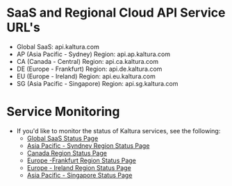 # SaaS and Regional Cloud API Service URL's
- Global SaaS: api.kaltura.com
- AP (Asia Pacific - Sydney) Region: api.ap.kaltura.com
- CA (Canada - Central) Region: api.ca.kaltura.com
- DE (Europe - Frankfurt) Region: api.de.kaltura.com
- EU (Europe - Ireland) Region: api.eu.kaltura.com
- SG (Asia Pacific - Singapore) Region: api.sg.kaltura.com

# Service Monitoring
- If you'd like to monitor the status of Kaltura services, see the following:
  - [Global SaaS Status Page](https://status.kaltura.com)
  - [Asia Pacific - Syndney Region Status Page](https://status.ap.kaltura.com)
  - [Canada Region Status Page](https://status.ca.kaltura.com)
  - [Europe -Frankfurt Region Status Page](https://status.de.kaltura.com)
  - [Europe - Ireland Region Status Page](https://status.eu.kaltura.com)
  - [Asia Pacific - Singapore Status Page](https://status.sg.kaltura.com)